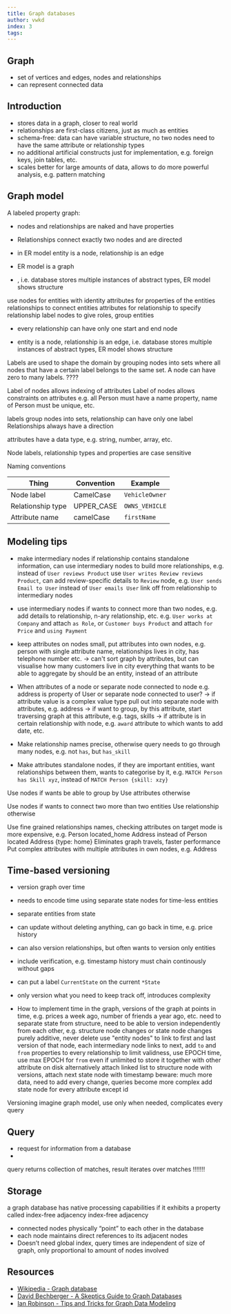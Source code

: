 ```yaml
---
title: Graph databases
author: vwkd
index: 3
tags:
---
```


<!-- ToDo: Finish -->
<!-- todo: when to use node vs. attribute
https://stackoverflow.com/questions/52369909/neo4j-node-versus-node-property

- Need to traverse relationship often ?
- Avoid supermodels
-->

## Graph

- set of vertices and edges, nodes and relationships
- can represent connected data



## Introduction

- stores data in a graph, closer to real world
- relationships are first-class citizens, just as much as entities
- schema-free: data can have variable structure, no two nodes need to have the same attribute or relationship types
- no additional artificial constructs just for implementation, e.g. foreign keys, join tables, etc.
- scales better for large amounts of data, allows to do more powerful analysis, e.g. pattern matching



## Graph model

A labeled property graph:
- nodes and relationships are naked and have properties
- Relationships connect exactly two nodes and are directed



- in ER model entity is a node, relationship is an edge
- ER model is a graph
- , i.e. database stores multiple instances of abstract types, ER model shows structure

use nodes for entities with identity
attributes for properties of the entities
relationships to connect entities
attributes for relationship to specify relationship
label nodes to give roles, group entities

- every relationship can have only one start and end node


- entity is a node, relationship is an edge, i.e. database stores multiple instances of abstract types, ER model shows structure

Labels are used to shape the domain by grouping nodes into sets where all nodes that have a certain label belongs to the same set.
A node can have zero to many labels. ????


Label of nodes allows indexing of attributes
Label of nodes allows constraints on attributes
e.g. all Person must have a name property, name of Person must be unique, etc.

labels group nodes into sets, relationship can have only one label
Relationships always have a direction

attributes have a data type, e.g. string, number, array, etc.

Node labels, relationship types and properties are case sensitive

Naming conventions

| Thing | Convention | Example |
| - | - | - |
| Node label | CamelCase | `VehicleOwner` |
| Relationship type | UPPER_CASE | `OWNS_VEHICLE` |
| Attribute name | camelCase | `firstName` |



## Modeling tips

- make intermediary nodes if relationship contains standalone information, can use intermediary nodes to build more relationships, e.g. instead of `User reviews Product` use `User writes Review reviews Product`, can add review-specific details to `Review` node, e.g. `User sends Email to User` instead of `User emails User`
link off from relationship to intermediary nodes
- use intermediary nodes if wants to connect more than two nodes, e.g. add details to relationship, n-ary relationship, etc.
e.g. `User works at Company` and attach `as Role`, or `Customer buys Product` and attach `for Price` and `using Payment`
- keep attributes on nodes small, put attributes into own nodes, e.g. person with single attribute name, relationships lives in city, has telephone number etc.
-> can't sort graph by attributes, but can visualise how many customers live in city
everything that wants to be able to aggregate by should be an entity, instead of an attribute
- When attributes of a node or separate node connected to node
e.g. address is property of User or separate node connected to user?
-> if attribute value is a complex value type pull out into separate node with attributes, e.g. address
-> if want to group, by this attribute, start traversing graph at this attribute, e.g. tags, skills
-> if attribute is in certain relationship with node, e.g. `award` attribute to which wants to add date, etc.

- Make relationship names precise, otherwise query needs to go through many nodes, e.g. not `has`, but `has_skill`

- Make attributes standalone nodes, if they are important entities, want relationships between them, wants to categorise by it, e.g. `MATCH Person has Skill xyz`, instead of `MATCH Person {skill: xzy}`


Use nodes if wants be able to group by
Use attributes otherwise

Use nodes if wants to connect two more than two entities
Use relationship otherwise

Use fine grained relationships names, checking attributes on target mode is more expensive, e.g. Person located_home Address instead of Person located Address {type: home}
Eliminates graph travels, faster performance
Put complex attributes with multiple attributes in own nodes, e.g. Address




## Time-based versioning

- version graph over time
- needs to encode time using separate state nodes for time-less entities

- separate entities from state


- can update without deleting anything, can go back in time, e.g. price history
- can also version relationships, but often wants to version only entities
- include verification, e.g. timestamp history must chain continously without gaps
- can put a label `CurrentState` on the current `*State`
- only version what you need to keep track off, introduces complexity

- How to implement time in the graph, versions of the graph at points in time, e.g. prices a week ago, number of friends a year ago, etc.
need to separate state from structure, need to be able to version independently from each other, e.g. structure node changes or state node changes
purely additive, never delete
use "entity nodes" to link to first and last version of that node, each intermediary node links to next,
add `to` and `from` properties to every relationship to limit validness, use EPOCH time, use max EPOCH for `from` even if unlimited to store it together with other attribute on disk
alternatively attach linked list to structure node with versions, attach next state node with timestamp
beware: much more data, need to add every change, queries become more complex
add state node for every attribute except id

Versioning imagine graph model, use only when needed, complicates every query


## Query

- request for information from a database
- 
query returns collection of matches, result iterates over matches !!!!!!!


## Storage

a graph database has native processing capabilities if it exhibits a property called index-free adjacency
index-free adjacency
- connected nodes physically “point” to each other in the database
- each node maintains direct references to its adjacent nodes
- Doesn’t need global index, query times are independent of size of graph, only proportional to amount of nodes involved





## Resources

- [Wikipedia - Graph database](https://en.wikipedia.org/wiki/Graph_database)
- [David Bechberger - A Skeptics Guide to Graph Databases](https://www.youtube.com/watch?v=yOYodfN84N4)
- [Ian Robinson - Tips and Tricks for Graph Data Modeling](https://www.youtube.com/watch?v=78r0MgH0u0w)